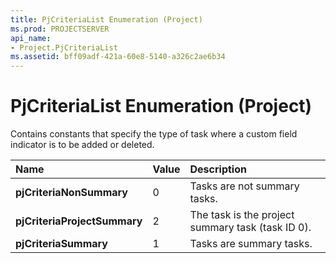 ```yaml
---
title: PjCriteriaList Enumeration (Project)
ms.prod: PROJECTSERVER
api_name:
- Project.PjCriteriaList
ms.assetid: bff09adf-421a-60e8-5140-a326c2ae6b34
---
```



# PjCriteriaList Enumeration (Project)

Contains constants that specify the type of task where a custom field indicator is to be added or deleted.



|**Name**|**Value**|**Description**|
|:-----|:-----|:-----|
|**pjCriteriaNonSummary**|0|Tasks are not summary tasks.|
|**pjCriteriaProjectSummary**|2|The task is the project summary task (task ID 0).|
|**pjCriteriaSummary**|1|Tasks are summary tasks.|

